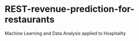 # REST-revenue-prediction-for-restaurants
Machine Learning and Data Analysis applied to Hospitality
